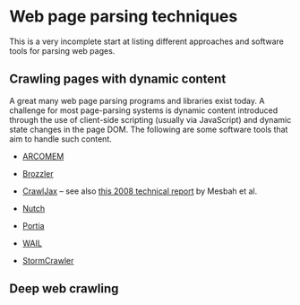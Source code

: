 Web page parsing techniques
===========================

This is a very incomplete start at listing different approaches and software tools for parsing web pages.

Crawling pages with dynamic content
-----------------------------------

A great many web page parsing programs and libraries exist today.  A challenge for most page-parsing systems is dynamic content introduced through the use of client-side scripting (usually via JavaScript) and dynamic state changes in the page DOM.  The following are some software tools that aim to handle such content.

* [ARCOMEM](https://sourceforge.net/p/arcomem/wiki/Architecture/)

* [Brozzler](https://github.com/internetarchive/brozzler)

* [CrawlJax](http://crawljax.com) &ndash; see also [this 2008 technical report](https://pdfs.semanticscholar.org/9b50/93c8b17aeb82f5c889021f979cb85645dc08.pdf) by Mesbah et al.

* [Nutch](http://soryy.com/blog/2014/ajax-javascript-enabled-parsing-apache-nutch-selenium/)

* [Portia](https://scrapinghub.com/portia/)

* [WAIL](https://github.com/N0taN3rd/wail)

* [StormCrawler](http://digitalpebble.blogspot.com/2017/04/crawl-dynamic-content-with-selenium-and.html)




Deep web crawling
-----------------
